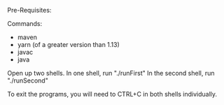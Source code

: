 Pre-Requisites:

Commands: 
- maven
- yarn  (of a greater version than 1.13)
- javac
- java



Open up two shells. In one shell, run "./runFirst"
In the second shell, run "./runSecond"

To exit the programs, you will need to CTRL+C in both shells individually.
